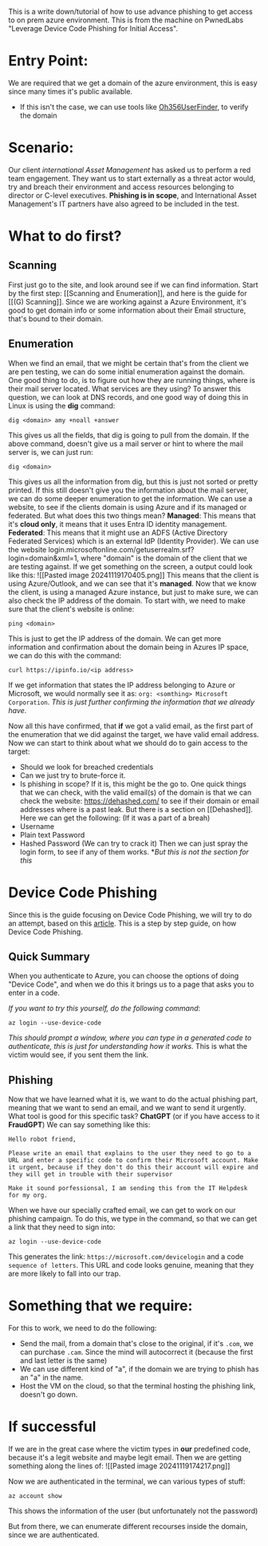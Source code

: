 This is a write down/tutorial of how to use advance phishing to get access to on prem azure environment.
This is from the machine on PwnedLabs "Leverage Device Code Phishing for Initial Access".

# Entry Point:
We are required that we get a domain of the azure environment, this is easy since many times it's public available.
- If this isn't the case, we can use tools like [Oh356UserFinder](https://github.com/dievus/Oh365UserFinder), to verify the domain

# Scenario:
Our client _international Asset Management_ has asked us to perform a red team engagement. They want us to start externally as a threat actor would, try and breach their environment and access resources belonging to director or C-level executives. **Phishing is in scope**, and International Asset Management's IT partners have also agreed to be included in the test.

# What to do first?
## Scanning
First just go to the site, and look around see if we can find information.
Start by the first step: [[Scanning and Enumeration]], and here is the guide for [[(G) Scanning]]. Since we are working against a Azure Environment, it's good to get domain info or some information about their Email structure, that's bound to their domain.

## Enumeration
When we find an email, that we might be certain that's from the client we are pen testing, we can do some initial enumeration against the domain.
One good thing to do, is to figure out how they are running things, where is their mail server located. What services are they using?
To answer this question, we can look at DNS records, and one good way of doing this in Linux is using the **dig** command:
```
dig <domain> amy +noall +answer
```
This gives us all the fields, that dig is going to pull from the domain.
If the above command, doesn't give us a mail server or hint to where the mail server is, we can just run:
```
dig <domain>
```
This gives us all the information from dig, but this is just not sorted or pretty printed.
If this still doesn't give you the information about the mail server, we can do some deeper enumeration to get the information.
We can use a website, to see if the clients domain is using Azure and if its managed or federated. But what does this two things mean?
**Managed**:
This means that it's **cloud only**, it means that it uses Entra ID identity management.
**Federated**:
This means that it might use an ADFS (Active Directory Federated Services) which is an external IdP (Identity Provider).
We can use the website login.microsoftonline.com/getuserrealm.srf?login=domain&xml=1, where "domain" is the domain of the client that we are testing against.
If we get something on the screen, a output could look like this:
![[Pasted image 20241119170405.png]]
This means that the client is using Azure/Outlook, and we can see that it's **managed**.
Now that we know the client, is using a managed Azure instance, but just to make sure, we can also check the IP address of the domain.
To start with, we need to make sure that the client's website is online:
```
ping <domain>
```
This is just to get the IP address of the domain.
We can get more information and confirmation about the domain being in Azures IP space, we can do this with the command:
```
curl https://ipinfo.io/<ip address>
```
If we get information that states the IP address belonging to Azure or Microsoft, we would normally see it as: `org: <somthing> Microsoft Corporation`.
*This is just further confirming the information that we already have*.

Now all this have confirmed, that **if** we got a valid email, as the first part of the enumeration that we did against the target, we have valid email address.
Now we can start to think about what we should do to gain access to the target:
- Should we look for breached credentials
- Can we just try to brute-force it.
- Is phishing in scope? If it is, this might be the go to.
One quick things that we can check, with the valid email(s) of the domain is that we can check the website: https://dehashed.com/ to see if their domain or email addresses where is a past leak. But there is a section on [[Dehashed]].
Here we can get the following: (If it was a part of a breah)
- Username
- Plain text Password
- Hashed Password (We can try to crack it)
Then we can just spray the login form, to see if any of them works.
**But this is not the section for this*

# Device Code Phishing
Since this is the guide focusing on Device Code Phishing, we will try to do an attempt, based on this [article](https://aadinternals.com/post/phishing/). This is a step by step guide, on how Device Code Phishing.
## Quick Summary
When you authenticate to Azure, you can choose the options of doing "Device Code", and when we do this it brings us to a page that asks you to enter in a code.

*If you want to try  this yourself, do the following command*:
```
az login --use-device-code
```
*This should prompt a window, where you can type in a generated code to authenticate, this is just for understanding how it works.*
This is what the victim would see, if you sent them the link.

## Phishing
Now that we have learned what it is, we want to do the actual phishing part, meaning that we want to send an email, and we want to send it urgently. What tool is good for this specific task?
**ChatGPT** (or if you have access to it **FraudGPT**)
We can say something like this:
```
Hello robot friend,

Please write an email that explains to the user they need to go to a URL and enter a specific code to confirm their Microsoft account. Make it urgent, because if they don't do this their account will expire and they will get in trouble with their supervisor

Make it sound porfessionsal, I am sending this from the IT Helpdesk for my org.
```

When we have our specially crafted email, we can get to work on our phishing campaign. To do this, we type in the command, so that we can get a link that they need to sign into:
```
az login --use-device-code
```
This generates the link: `https://microsoft.com/devicelogin` and a code `sequence of letters`.
This URL and code looks genuine, meaning that they are more likely to fall into our trap.

# Something that we require:
For this to work, we need to do the following:
- Send the mail, from a domain that's close to the original, if it's `.com`, we can purchase `.cam`. Since the mind will autocorrect it (because the first and last letter is the same)
- We can use different kind of "a", if the domain we are trying to phish has an "a" in the name.
- Host the VM on the cloud, so that the terminal hosting the phishing link, doesn't go down.

# If successful
If we are in the great case where the victim types in **our** predefined code, because it's a legit website and maybe legit email.
Then we are getting something along the lines of:
![[Pasted image 20241119174217.png]]

Now we are authenticated in the terminal, we can various types of stuff:
```
az account show
```
This shows the information of the user (but unfortunately not the password)

But from there, we can enumerate different recourses inside the domain, since we are authenticated.